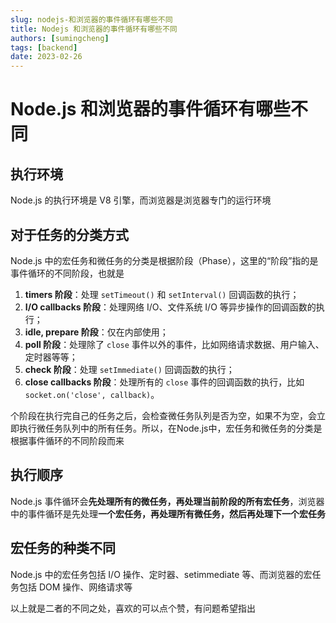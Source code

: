```yaml
---
slug: nodejs-和浏览器的事件循环有哪些不同
title: Nodejs 和浏览器的事件循环有哪些不同
authors: [sumingcheng]
tags: [backend]
date: 2023-02-26
---
```


# Node.js 和浏览器的事件循环有哪些不同



 

## 执行环境  

Node.js 的执行环境是 V8 引擎，而浏览器是浏览器专门的运行环境

## 对于任务的分类方式  

Node.js 中的宏任务和微任务的分类是根据阶段（Phase），这里的“阶段”指的是事件循环的不同阶段，也就是

1. **timers 阶段**：处理 `setTimeout()` 和 `setInterval()` 回调函数的执行；
2. **I/O callbacks 阶段**：处理网络 I/O、文件系统 I/O 等异步操作的回调函数的执行；
3. **idle, prepare 阶段**：仅在内部使用；
4. **poll 阶段**：处理除了 `close` 事件以外的事件，比如网络请求数据、用户输入、定时器等等；
5. **check 阶段**：处理 `setImmediate()` 回调函数的执行；
6. **close callbacks 阶段**：处理所有的 `close` 事件的回调函数的执行，比如 `socket.on('close', callback)`。

个阶段在执行完自己的任务之后，会检查微任务队列是否为空，如果不为空，会立即执行微任务队列中的所有任务。所以，在Node.js中，宏任务和微任务的分类是根据事件循环的不同阶段而来

## 执行顺序  

Node.js 事件循环会**先处理所有的微任务，再处理当前阶段的所有宏任务**，浏览器中的事件循环是先处理**一个宏任务，再处理所有微任务，然后再处理下一个宏任务**

## 宏任务的种类不同  

Node.js 中的宏任务包括 I/O 操作、定时器、setimmediate 等、而浏览器的宏任务包括 DOM 操作、网络请求等

以上就是二者的不同之处，喜欢的可以点个赞，有问题希望指出